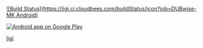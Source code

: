 [![Build Status](https://ligi.ci.cloudbees.com/buildStatus/icon?job=DUBwise-MK Android)](https://ligi.ci.cloudbees.com/job/DUBwise-MK%20Android/)

[![Android app on Google Play](https://developer.android.com/images/brand/en_app_rgb_wo_60.png)](https://play.google.com/store/apps/details?id=org.ligi.android.dubwise_mk)

[ligi](http://ligi.de)

